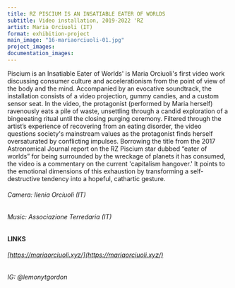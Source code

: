 ```yaml
---
title: RZ PISCIUM IS AN INSATIABLE EATER OF WORLDS
subtitle: Video installation, 2019-2022 'RZ
artist: Maria Orciuoli (IT)
format: exhibition-project
main_image: "16-mariaorciuoli-01.jpg"
project_images:
documentation_images:
---
```


Piscium is an Insatiable Eater of Worlds' is Maria Orciuoli's first video work discussing consumer culture and accelerationism from the point of view of the body and the mind. Accompanied by an evocative soundtrack, the installation consists of a video projection, gummy candies, and a custom sensor seat. In the video, the protagonist (performed by Maria herself) ravenously eats a pile of waste, unsettling through a candid exploration of a bingeeating ritual until the closing purging ceremony. Filtered through the artist’s experience of recovering from an eating disorder, the video questions society's mainstream values as the protagonist finds herself oversaturated by conflicting impulses. Borrowing the title from the 2017 Astronomical Journal report on the RZ Piscium star dubbed “eater of worlds” for being surrounded by the wreckage of planets it has consumed, the video is a commentary on the current 'capitalism hangover.' It points to the emotional dimensions of this exhaustion by transforming a self-destructive tendency into a hopeful, cathartic gesture.
 
###### Camera: Ilenia Orciuoli (IT) <br>
###### Music: Associazione Terredaria (IT) 

#### LINKS 
###### [https://mariaorciuoli.xyz/](https://mariaorciuoli.xyz/) <br>
###### IG: @lemonytgordon
